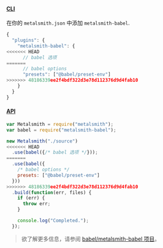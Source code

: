 #### [CLI](https://github.com/segmentio/metalsmith#cli)

在你的 `metalsmith.json` 中添加 `metalsmith-babel`.

```javascript
{
  "plugins": {
    "metalsmith-babel": {
<<<<<<< HEAD
      // babel 选项
=======
      // babel options
      "presets": ["@babel/preset-env"]
>>>>>>> 48186339ee2f4bdf322d3e78d112376d9d4fab10
    }
  }
}
```

#### [API](https://github.com/segmentio/metalsmith#api)

```javascript
var Metalsmith = require("metalsmith");
var babel = require("metalsmith-babel");

new Metalsmith("./source")
<<<<<<< HEAD
  .use(babel({/* babel 选项 */}));
=======
  .use(babel({
    /* babel options */
    presets: ["@babel/preset-env"]
  }))
>>>>>>> 48186339ee2f4bdf322d3e78d112376d9d4fab10
  .build(function(err, files) {
    if (err) {
      throw err;
    }

    console.log("Completed.");
  });
```

<blockquote class="babel-callout babel-callout-info">
  <p>
    欲了解更多信息，请参阅 <a href="https://github.com/babel/metalsmith-babel">babel/metalsmith-babel 项目</a>。
  </p>
</blockquote>
